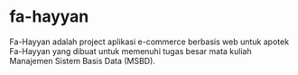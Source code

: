 # fa-hayyan
Fa-Hayyan adalah project aplikasi e-commerce berbasis web untuk apotek Fa-Hayyan yang dibuat untuk memenuhi tugas besar mata kuliah Manajemen Sistem Basis Data (MSBD).
